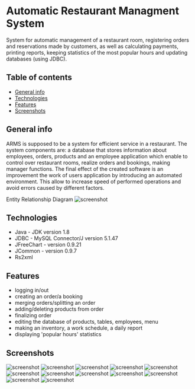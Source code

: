 # Automatic Restaurant Managment System
System for automatic management of a restaurant room, registering orders and reservations made by customers, as well as calculating payments, printing reports, keeping statistics of the most popular hours and updating databases (using JDBC).

## Table of contents
* [General info](#general-info)
* [Technologies](#technologies)
* [Features](#features)
* [Screenshots](#screenshots)

## General info
ARMS is supposed to be a system for efficient service in a restaurant. The system components are: a database that stores information about employees, orders, products and an employee application which enable to control over restaurant rooms, realize orders and bookings, making manager functions.  The final effect of the created software is an improvement the work of users application by introducing an automated environment. This allow to increase speed of performed operations and avoid errors caused by different factors.


Entity Relationship Diagram
![screenshot](./png/erd.PNG)

## Technologies
* Java - JDK version 1.8
* JDBC - MySQL Connector/J version 5.1.47
* JFreeChart - version 0.9.21
* JCommon - version 0.9.7
* Rs2xml

## Features
* logging in/out
* creating an order/a booking
* merging orders/splitting an order
* adding/deleting products from order
* finalizing order
* editing the database of products, tables, employees, menu
* making an inventory, a work schedule, a daily report
* displaying 'popular hours' statistics

## Screenshots
![screenshot](./png/login.png)
![screenshot](./png/view.PNG)
![screenshot](./png/menu.PNG)
![screenshot](./png/merge.PNG)
![screenshot](./png/split.PNG)
![screenshot](./png/finalize.PNG)
![screenshot](./png/calendar.PNG)
![screenshot](./png/booking.png)
![screenshot](./png/db.PNG)
![screenshot](./png/inventory.PNG)
![screenshot](./png/report.PNG)
![screenshot](./png/chart.PNG)
